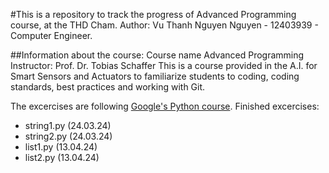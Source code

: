 #This is a repository to track the progress of Advanced Programming course, at the THD Cham.
Author: Vu Thanh Nguyen Nguyen - 12403939 - Computer Engineer.

##Information about the course:
Course name Advanced Programming
Instructor: Prof. Dr. Tobias Schaffer
This is a course provided in the A.I. for Smart Sensors and Actuators to familiarize students to coding, coding standards, best practices and working with Git.

The excercises are following [Google's Python course](https://developers.google.com/edu/python/).
Finished excercises:
- string1.py (24.03.24)
- string2.py (24.03.24)
- list1.py (13.04.24)
- list2.py (13.04.24)
